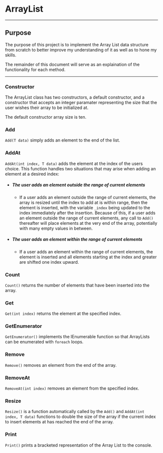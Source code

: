 # ArrayList

<hr>

## **Purpose**

The purpose of this project is to implement the Array List data structure from scratch to better improve my understanding of it as well as to hone my skills. 

The remainder of this document will serve as an explaination of the functionality for each method. 

<hr>

### **Constructor**

The ArrayList class has two constructors, a default constructor, and a constructor that accepts an integer paramater representing the size that the user wishes their array to be initialized at.

The default constructor array size is ten. 

### **Add**

<code>Add(T data)</code> simply adds an element to the end of the list.

### **AddAt**

<code>AddAt(int index, T data)</code> adds the element at the index of the users choice. This function handles two situations that may arise when adding an element at a desired index:

- ##### The user adds an element outside the range of current elements
    - If a user adds an element outside the range of current elements, the array is resized until the index to add at is within range, then the element is inserted, with the variable <code>_index</code> being updated to the index immediately after the insertion. Because of this, if a user adds an element outside the range of current elements, any call to <code>Add()</code> thereafter will place elements at the very end of the array, potentially with many empty values in between.

- ##### The user adds an element within the range of current elements
    - If a user adds an element within the range of current elements, the element is inserted and all elements starting at the index and greater are shifted one index upward. 

### **Count**

<code>Count()</code> returns the number of elements that have been inserted into the array.

### **Get**

<code>Get(int index)</code> returns the element at the specified index.

### **GetEnumerator**

<code>GetEnumerator()</code> implements the IEnumerable function so that ArrayLists can be enumerated with <code>foreach</code> loops.

### **Remove**

<code>Remove()</code> removes an element from the end of the array.

### **RemoveAt**

<code>RemoveAt(int index)</code> removes an element from the specified index.

### **Resize**

<code>Resize()</code> is a function automatically called by the <code>Add()</code> and <code>AddAt(int index, T data)</code> functions to double the size of the array if the current index to insert elements at has reached the end of the array.

### **Print** 

<code>Print()</code> prints a bracketed representation of the Array List to the console.